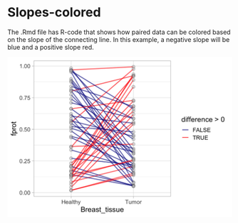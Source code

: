 # Slopes-colored

The .Rmd file has R-code that shows how paired data can be colored based on the slope of the connecting line. In this example, a negative slope will be blue and a positive slope red.

![](example-slopes.png)

